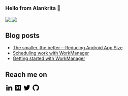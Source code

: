 ### Hello from Alankrita 👋

<!--
**AlankritaShah/AlankritaShah** is a ✨ _special_ ✨ repository because its `README.md` (this file) appears on your GitHub profile.

Here are some ideas to get you started:

- 🔭 I’m currently working on ...
- 🌱 I’m currently learning ...
- 👯 I’m looking to collaborate on ...
- 🤔 I’m looking for help with ...
- 💬 Ask me about ...
- 📫 How to reach me: ...
- 😄 Pronouns: ...
- ⚡ Fun fact: ...
-->

<!--
![Alankrita's github stats](https://github-readme-stats.vercel.app/api?username=AlankritaShah&hide=issues&count_private=true&show_icons=true&theme=dracula)
[![Top Langs](https://github-readme-stats.vercel.app/api/top-langs/?username=AlankritaShah)](https://github.com/anuraghazra/github-readme-stats)
-->

<a href="https://github.com/AlankritaShah?tab=repositories">
  <img align="center" src="https://github-readme-stats.vercel.app/api?username=AlankritaShah&hide=issues&count_private=true&show_icons=true&theme=dracula" />
</a>
<a href="https://github.com/AlankritaShah?tab=repositories">
  <img align="center" src="https://github-readme-stats.vercel.app/api/top-langs/?username=AlankritaShah" />
</a>

## Blog posts
<!-- BLOG-POST-LIST:START -->
- [The smaller, the better — Reducing Android App Size](https://medium.com/better-programming/the-smaller-the-better-reducing-android-app-size-3b063a40ded7?source=rss-4d986e34ba77------2)
- [Scheduling work with WorkManager](https://proandroiddev.com/scheduling-work-with-workmanager-42002df82a70?source=rss-4d986e34ba77------2)
- [Getting started with WorkManager](https://medium.com/@alankrita18.as/getting-started-with-workmanager-a9e32dc3d75c?source=rss-4d986e34ba77------2)
<!-- BLOG-POST-LIST:END -->

## Reach me on
[![alt text][1.1]][1]
[![alt text][2.1]][2]
[![alt text][3.1]][3]
[![alt text][4.1]][4]

[1.1]: https://github.com/AlankritaShah/AlankritaShah/blob/master/assets/linkedin-fill.png (linkedin)
[2.1]: https://github.com/AlankritaShah/AlankritaShah/blob/master/assets/medium-fill.png (medium)
[3.1]: https://github.com/AlankritaShah/AlankritaShah/blob/master/assets/twitter-fill.png (twitter)
[4.1]: https://github.com/AlankritaShah/AlankritaShah/blob/master/assets/github-fill.png (github)

[1]: https://www.linkedin.com/in/alankritashah/
[2]: https://medium.com/@alankrita18.as
[3]: https://twitter.com/ShahAlankrita
[4]: https://github.com/AlankritaShah
